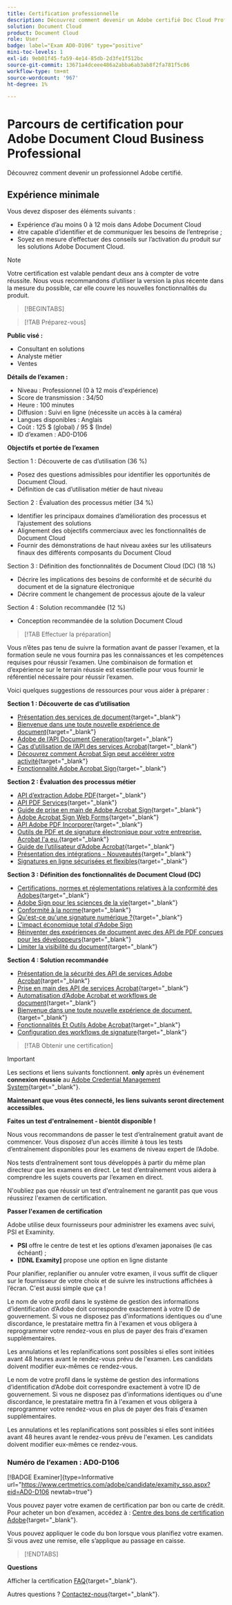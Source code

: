 ```yaml
---
title: Certification professionnelle
description: Découvrez comment devenir un Adobe certifié Doc Cloud Professional.
solution: Document Cloud
product: Document Cloud
role: User
badge: label="Exam AD0-D106" type="positive"
mini-toc-levels: 1
exl-id: 9eb01f45-fa59-4e14-85db-2d3fe1f512bc
source-git-commit: 13671a4dceee486a2abba6ab3ab8f2fa781f5c86
workflow-type: tm+mt
source-wordcount: '967'
ht-degree: 1%

---
```


# Parcours de certification pour Adobe Document Cloud Business Professional

Découvrez comment devenir un professionnel Adobe certifié.

## Expérience minimale

Vous devez disposer des éléments suivants :

* Expérience d’au moins 0 à 12 mois dans Adobe Document Cloud
* être capable d’identifier et de communiquer les besoins de l’entreprise ;
* Soyez en mesure d’effectuer des conseils sur l’activation du produit sur les solutions Adobe Document Cloud.

>[!NOTE]
>
>Votre certification est valable pendant deux ans à compter de votre réussite. Nous vous recommandons d’utiliser la version la plus récente dans la mesure du possible, car elle couvre les nouvelles fonctionnalités du produit.

>[!BEGINTABS]

>[!TAB Préparez-vous]

**Public visé :**

* Consultant en solutions
* Analyste métier
* Ventes

**Détails de l’examen :**

* Niveau : Professionnel (0 à 12 mois d&#39;expérience)
* Score de transmission : 34/50
* Heure : 100 minutes
* Diffusion : Suivi en ligne (nécessite un accès à la caméra)
* Langues disponibles : Anglais
* Coût : 125 $ (global) / 95 $ (Inde)
* ID d’examen : AD0-D106

**Objectifs et portée de l’examen**

Section 1 : Découverte de cas d’utilisation (36 %)

* Posez des questions admissibles pour identifier les opportunités de Document Cloud.
* Définition de cas d’utilisation métier de haut niveau

Section 2 : Évaluation des processus métier (34 %)

* Identifier les principaux domaines d’amélioration des processus et l’ajustement des solutions
* Alignement des objectifs commerciaux avec les fonctionnalités de Document Cloud
* Fournir des démonstrations de haut niveau axées sur les utilisateurs finaux des différents composants du Document Cloud

Section 3 : Définition des fonctionnalités de Document Cloud (DC) (18 %)

* Décrire les implications des besoins de conformité et de sécurité du document et de la signature électronique
* Décrire comment le changement de processus ajoute de la valeur

Section 4 : Solution recommandée (12 %)

* Conception recommandée de la solution Document Cloud

>[!TAB Effectuer la préparation]

Vous n’êtes pas tenu de suivre la formation avant de passer l’examen, et la formation seule ne vous fournira pas les connaissances et les compétences requises pour réussir l’examen. Une combinaison de formation et d’expérience sur le terrain réussie est essentielle pour vous fournir le référentiel nécessaire pour réussir l’examen.

Voici quelques suggestions de ressources pour vous aider à préparer :

**Section 1 : Découverte de cas d’utilisation**

* [Présentation des services de document](https://developer.adobe.com/document-services/docs/overview/){target="_blank"}
* [Bienvenue dans une toute nouvelle expérience de document](https://www.adobe.com/documentcloud.html){target="_blank"}
* [Adobe de l’API Document Generation](https://developer.adobe.com/document-services/apis/doc-generation){target="_blank"}
* [Cas d’utilisation de l’API des services Acrobat](https://developer.adobe.com/document-services/use-cases/agreements-and-contracts/legal-contracts/){target="_blank"}
* [Découvrez comment Acrobat Sign peut accélérer votre activité](https://www.adobe.com/sign.html){target="_blank"}
* [Fonctionnalité Adobe Acrobat Sign](https://www.adobe.com/sign/features.html){target="_blank"}

**Section 2 : Évaluation des processus métier**

* [API d’extraction Adobe PDF](https://developer.adobe.com/document-services/apis/pdf-extract/){target="_blank"}
* [API PDF Services](https://developer.adobe.com/document-services/docs/apis/){target="_blank"}
* [Guide de prise en main de Adobe Acrobat Sign](https://helpx.adobe.com/sign/using/get-started-guide.html){target="_blank"}
* [Adobe Acrobat Sign Web Forms](https://helpx.adobe.com/sign/config/web-forms.html){target="_blank"}
* [API Adobe PDF Incorporer](https://developer.adobe.com/document-services/apis/pdf-embed/){target="_blank"}
* [Outils de PDF et de signature électronique pour votre entreprise. Acrobat l&#39;a eu.](https://www.adobe.com/acrobat/business.html){target="_blank"}
* [Guide de l’utilisateur d’Adobe Acrobat](https://helpx.adobe.com/fr/acrobat/user-guide.html){target="_blank"}
* [Présentation des intégrations - Nouveautés](https://experienceleague.adobe.com/docs/document-cloud-learn/sign-learning-hub/integrations/integrations-overview.html?lang=en#what%E2%80%99s-new){target="_blank"}
* [Signatures en ligne sécurisées et flexibles](https://www.adobe.com/sign/online-signature.html){target="_blank"}

**Section 3 : Définition des fonctionnalités de Document Cloud (DC)**

* [Certifications, normes et réglementations relatives à la conformité des Adobes](https://www.adobe.com/trust/compliance/compliance-list.html){target="_blank"}
* [Adobe Sign pour les sciences de la vie](https://www.adobe.com/content/dam/dx-dc/en/pdfs/adobe-sign-life-sciences-solution-brief-ue.pdf){target="_blank"}
* [Conformité à la norme](https://www.adobe.com/documentcloud/resources/compliance.html){target="_blank"}
* [Qu&#39;est-ce qu&#39;une signature numérique ?](https://www.adobe.com/sign/digital-signatures.html){target="_blank"}
* [L&#39;impact économique total d&#39;Adobe Sign](https://www.adobe.com/content/dam/dx-dc/pdf/total-economic-impact-adobe-sign-ue.pdf)
* [Réinventer des expériences de document avec des API de PDF conçues pour les développeurs](https://developer.adobe.com/document-services){target="_blank"}
* [Limiter la visibilité du document](https://helpx.adobe.com/sign/using/limited-document-visibility.html){target="_blank"}

**Section 4 : Solution recommandée**

* [Présentation de la sécurité des API de services Adobe Acrobat](https://www.adobe.com/content/dam/cc/en/trust-center/ungated/whitepapers/doc-cloud/adobe-document-services-security-overview.pdf){target="_blank"}
* [Prise en main des API de services Acrobat](https://documentservices.adobe.com/dc-integration-creation-app-cdn/main.html){target="_blank"}
* [Automatisation d’Adobe Acrobat et workflows de document](https://helpx.adobe.com/acrobat/kb/automation-and-document-workflows.html){target="_blank"}
* [Bienvenue dans une toute nouvelle expérience de document.](https://www.adobe.com/documentcloud.html){target="_blank"}
* [Fonctionnalités Et Outils Adobe Acrobat](https://www.adobe.com/acrobat/features.html){target="_blank"}
* [Configuration des workflows de signature](https://helpx.adobe.com/ca/sign/using/workflow-designer-signature-workflow.html){target="_blank"}

>[!TAB Obtenir une certification]

>[!IMPORTANT]
>
>Les sections et liens suivants fonctionnent. **only**  après un événement **connexion réussie** au [Adobe Credential Management System](http://www.certmetrics.com/adobe){target="_blank"}.

**Maintenant que vous êtes connecté, les liens suivants seront directement accessibles.**

**Faites un test d&#39;entraînement - bientôt disponible !**

Nous vous recommandons de passer le test d’entraînement gratuit avant de commencer. Vous disposez d’un accès illimité à tous les tests d’entraînement disponibles pour les examens de niveau expert de l’Adobe.

Nos tests d’entraînement sont tous développés à partir du même plan directeur que les examens en direct. Le test d’entraînement vous aidera à comprendre les sujets couverts par l’examen en direct.

N&#39;oubliez pas que réussir un test d&#39;entraînement ne garantit pas que vous réussirez l&#39;examen de certification.

**Passer l&#39;examen de certification**

Adobe utilise deux fournisseurs pour administrer les examens avec suivi, PSI et Examinity.

* **PSI** offre le centre de test et les options d’examen japonaises (le cas échéant) ;
* **[!DNL Examity]** propose une option en ligne distante

Pour planifier, replanifier ou annuler votre examen, il vous suffit de cliquer sur le fournisseur de votre choix et de suivre les instructions affichées à l’écran. C&#39;est aussi simple que ça !

Le nom de votre profil dans le système de gestion des informations d’identification d’Adobe doit correspondre exactement à votre ID de gouvernement. Si vous ne disposez pas d&#39;informations identiques ou d&#39;une discordance, le prestataire mettra fin à l&#39;examen et vous obligera à reprogrammer votre rendez-vous en plus de payer des frais d&#39;examen supplémentaires.

Les annulations et les replanifications sont possibles si elles sont initiées avant 48 heures avant le rendez-vous prévu de l&#39;examen. Les candidats doivent modifier eux-mêmes ce rendez-vous.

Le nom de votre profil dans le système de gestion des informations d’identification d’Adobe doit correspondre exactement à votre ID de gouvernement. Si vous ne disposez pas d&#39;informations identiques ou d&#39;une discordance, le prestataire mettra fin à l&#39;examen et vous obligera à reprogrammer votre rendez-vous en plus de payer des frais d&#39;examen supplémentaires.

Les annulations et les replanifications sont possibles si elles sont initiées avant 48 heures avant le rendez-vous prévu de l&#39;examen. Les candidats doivent modifier eux-mêmes ce rendez-vous.

### Numéro de l’examen : AD0-D106

[!BADGE Examiner]{type=Informative url="https://www.certmetrics.com/adobe/candidate/examity_sso.aspx?eid=AD0-D106 newtab=true"}

Vous pouvez payer votre examen de certification par bon ou carte de crédit. Pour acheter un bon d’examen, accédez à : [Centre des bons de certification Adobe](https://market.xvoucher.com/adobe/global){target="_blank"}.

Vous pouvez appliquer le code du bon lorsque vous planifiez votre examen. Si vous avez une remise, elle s’applique au passage en caisse.

>[!ENDTABS]

**Questions**

Afficher la certification [FAQ](https://experienceleague.adobe.com/docs/certification/certification/faq.html?lang=en){target="_blank"}.

Autres questions ? [Contactez-nous](mailto:certif@adobe.com){target="_blank"}.

